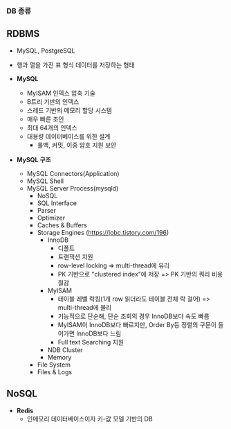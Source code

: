 ### DB 종류

## RDBMS
- MySQL, PostgreSQL
- 행과 열을 가진 표 형식 데이터를 저장하는 형태
- **MySQL**
  - MyISAM 인덱스 압축 기술
  - B트리 기반의 인덱스
  - 스레드 기반의 메모리 할당 시스템
  - 매우 빠른 조인
  - 최대 64개의 인덱스
  - 대용량 데이터베이스를 위한 설계
    - 롤백, 커밋, 이중 암호 지원 보안 

- **MySQL 구조**
  - MySQL Connectors(Application)
  - MySQL Shell
  - MySQL Server Process(mysqld)
    - NoSQL
    - SQL Interface
    - Parser
    - Optimizer
    - Caches & Buffers
    - Storage Engines (https://jobc.tistory.com/196)
      - InnoDB
        - 디폴트
        - 트랜잭션 지원
        - row-level locking => multi-thread에 유리
        - PK 기반으로 "clustered index"에 저장 => PK 기반의 쿼리 비용 절감
      - MyISAM
        - 테이블 레벨 락킹(1개 row 읽더라도 테이블 전체 락 걸어) => multi-thread에 불리
        - 기능적으로 단순해, 단순 조회의 경우 InnoDB보다 속도 빠름
        - MyISAM이 InnoDB보다 빠르지만, Order By등 정렬의 구문이 들어가면 InnoDB보다 느림
        - Full text Searching 지원
      - NDB Cluster
      - Memory
    - File System
    - Files & Logs

## NoSQL
- **Redis**
  - 인메모리 데이터베이스이자 키-값 모델 기반의 DB